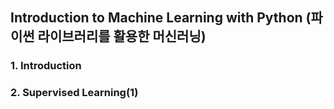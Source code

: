 ## Introduction to Machine Learning with Python (파이썬 라이브러리를 활용한 머신러닝)  

### 1. Introduction  


### 2. Supervised Learning(1)  
